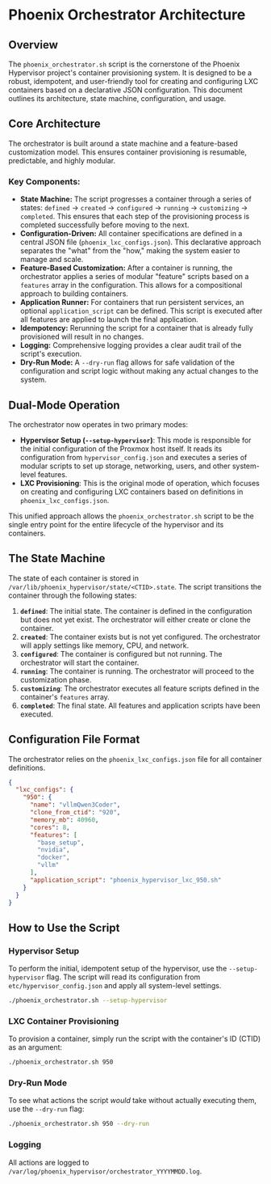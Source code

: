# Phoenix Orchestrator Architecture

## Overview

The `phoenix_orchestrator.sh` script is the cornerstone of the Phoenix Hypervisor project's container provisioning system. It is designed to be a robust, idempotent, and user-friendly tool for creating and configuring LXC containers based on a declarative JSON configuration. This document outlines its architecture, state machine, configuration, and usage.

## Core Architecture

The orchestrator is built around a state machine and a feature-based customization model. This ensures container provisioning is resumable, predictable, and highly modular.

### Key Components:

-   **State Machine:** The script progresses a container through a series of states: `defined` -> `created` -> `configured` -> `running` -> `customizing` -> `completed`. This ensures that each step of the provisioning process is completed successfully before moving to the next.
-   **Configuration-Driven:** All container specifications are defined in a central JSON file (`phoenix_lxc_configs.json`). This declarative approach separates the "what" from the "how," making the system easier to manage and scale.
-   **Feature-Based Customization:** After a container is running, the orchestrator applies a series of modular "feature" scripts based on a `features` array in the configuration. This allows for a compositional approach to building containers.
-   **Application Runner:** For containers that run persistent services, an optional `application_script` can be defined. This script is executed after all features are applied to launch the final application.
-   **Idempotency:** Rerunning the script for a container that is already fully provisioned will result in no changes.
-   **Logging:** Comprehensive logging provides a clear audit trail of the script's execution.
-   **Dry-Run Mode:** A `--dry-run` flag allows for safe validation of the configuration and script logic without making any actual changes to the system.

## Dual-Mode Operation

The orchestrator now operates in two primary modes:

-   **Hypervisor Setup (`--setup-hypervisor`)**: This mode is responsible for the initial configuration of the Proxmox host itself. It reads its configuration from `hypervisor_config.json` and executes a series of modular scripts to set up storage, networking, users, and other system-level features.
-   **LXC Provisioning**: This is the original mode of operation, which focuses on creating and configuring LXC containers based on definitions in `phoenix_lxc_configs.json`.

This unified approach allows the `phoenix_orchestrator.sh` script to be the single entry point for the entire lifecycle of the hypervisor and its containers.

## The State Machine

The state of each container is stored in `/var/lib/phoenix_hypervisor/state/<CTID>.state`. The script transitions the container through the following states:

1.  **`defined`**: The initial state. The container is defined in the configuration but does not yet exist. The orchestrator will either create or clone the container.
2.  **`created`**: The container exists but is not yet configured. The orchestrator will apply settings like memory, CPU, and network.
3.  **`configured`**: The container is configured but not running. The orchestrator will start the container.
4.  **`running`**: The container is running. The orchestrator will proceed to the customization phase.
5.  **`customizing`**: The orchestrator executes all feature scripts defined in the container's `features` array.
6.  **`completed`**: The final state. All features and application scripts have been executed.

## Configuration File Format

The orchestrator relies on the `phoenix_lxc_configs.json` file for all container definitions.

```json
{
  "lxc_configs": {
    "950": {
      "name": "vllmQwen3Coder",
      "clone_from_ctid": "920",
      "memory_mb": 40960,
      "cores": 8,
      "features": [
        "base_setup",
        "nvidia",
        "docker",
        "vllm"
      ],
      "application_script": "phoenix_hypervisor_lxc_950.sh"
    }
  }
}
```

## How to Use the Script

### Hypervisor Setup

To perform the initial, idempotent setup of the hypervisor, use the `--setup-hypervisor` flag. The script will read its configuration from `etc/hypervisor_config.json` and apply all system-level settings.

```bash
./phoenix_orchestrator.sh --setup-hypervisor
```

### LXC Container Provisioning

To provision a container, simply run the script with the container's ID (CTID) as an argument:

```bash
./phoenix_orchestrator.sh 950
```

### Dry-Run Mode

To see what actions the script *would* take without actually executing them, use the `--dry-run` flag:

```bash
./phoenix_orchestrator.sh 950 --dry-run
```

### Logging

All actions are logged to `/var/log/phoenix_hypervisor/orchestrator_YYYYMMDD.log`.